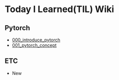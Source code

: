 # Today I Learned(TIL) Wiki

## Pytorch
* [000_introduce_pytorch](https://github.com/whitedk98/TIL/blob/main/pytorch/000_introduce_pytorch.md)
* [001_pytorch_concept](https://github.com/whitedk98/TIL/blob/main/pytorch/001_pytorch_concept.md)

## ETC
* New
